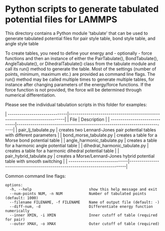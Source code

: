 # Python scripts to generate tabulated potential files for LAMMPS

This directory contains a Python module 'tabulate' that can be used to
generate tabulated potential files for pair style table, bond style
table, and angle style table

To create tables, you need to define your energy and - optionally -
force functions and then an instance of either the PairTabulate(),
BondTabulate(), AngleTabulate(), or DihedralTabulate() class from the
tabulate module and call its run() method to generate the table.  Most
of the settings (number of points, minimum, maximum etc.) are provided
as command line flags.  The run() method may be called multiple times to
generate multiple tables, for instance after changing parameters of the
energy/force functions.  If the force function is not provided, the
force will be determined through numerical differentiation.

Please see the individual tabulation scripts in this folder for examples:

| ------------------------------|----------------------------------------------------------------------------|
| File                          | Description                                                                |
| ------------------------------|----------------------------------------------------------------------------|
| pair_lj_tabulate.py           | creates two Lennard-Jones pair potential tables with different parameters  |
| bond_morse_tabulate.py        | creates a table for a Morse bond potential table                           |
| angle_harmonic_tabulate.py    | creates a table for a harmonic angle potential table                       |
| dihedral_harmonic_tabulate.py | creates a table for a harmonic dihedral potential table                    |
| pair_hybrid_tabulate.py       | creates a Morse/Lennard-Jones hybrid potential table with smooth switching |
| ------------------------------|----------------------------------------------------------------------------|

Common command line flags:

```
options:
  -h, --help                          show this help message and exit
  --num-points NUM, -n NUM            Number of tabulated points (default: 1000)
  --filename FILENAME, -f FILENAME    Name of output file (default: -)
  --diff-num, -d                      Differentiate energy function numerically
  --inner XMIN, -i XMIN               Inner cutoff of table (required for pair)
  --outer XMAX, -o XMAX               Outer cutoff of table (required)
```
